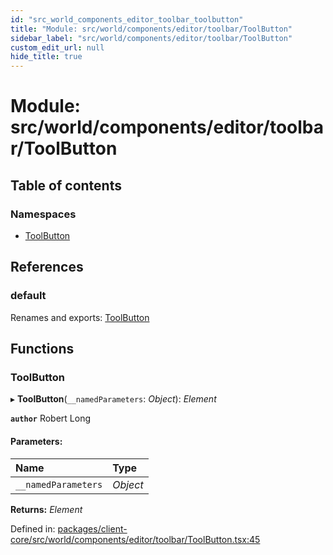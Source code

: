 ```yaml
---
id: "src_world_components_editor_toolbar_toolbutton"
title: "Module: src/world/components/editor/toolbar/ToolButton"
sidebar_label: "src/world/components/editor/toolbar/ToolButton"
custom_edit_url: null
hide_title: true
---
```


# Module: src/world/components/editor/toolbar/ToolButton

## Table of contents

### Namespaces

- [ToolButton](src_world_components_editor_toolbar_toolbutton.toolbutton.md)

## References

### default

Renames and exports: [ToolButton](src_world_components_editor_toolbar_toolbutton.md#toolbutton)

## Functions

### ToolButton

▸ **ToolButton**(`__namedParameters`: *Object*): *Element*

**`author`** Robert Long

#### Parameters:

Name | Type |
:------ | :------ |
`__namedParameters` | *Object* |

**Returns:** *Element*

Defined in: [packages/client-core/src/world/components/editor/toolbar/ToolButton.tsx:45](https://github.com/xr3ngine/xr3ngine/blob/673ad6a5f/packages/client-core/src/world/components/editor/toolbar/ToolButton.tsx#L45)
